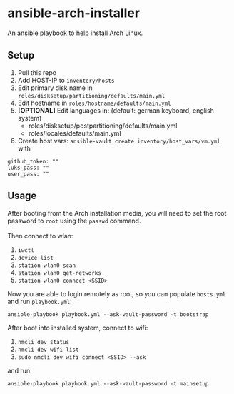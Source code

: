 # ansible-arch-installer

An ansible playbook to help install Arch Linux.

## Setup ##

1. Pull this repo
2. Add HOST-IP to `inventory/hosts`
3. Edit primary disk name in `roles/disksetup/partitioning/defaults/main.yml`
4. Edit hostname in `roles/hostname/defaults/main.yml`
5. **[OPTIONAL]** Edit languages in: (default: german keyboard, english system)
    - roles/disksetup/postpartitioning/defaults/main.yml
    - roles/locales/defaults/main.yml
6. Create host vars: `ansible-vault create inventory/host_vars/vm.yml` with
```
github_token: ""
luks_pass: ""
user_pass: ""
```

## Usage ##

After booting from the Arch installation media, you will need to set the root password to `root` using the `passwd` command.
<br /><br />
Then connect to wlan:
1. `iwctl`
2. `device list`
3. `station wlan0 scan`
4. `station wlan0 get-networks`
5. `station wlan0 connect <SSID>`

Now you are able to login remotely as root, so you can populate `hosts.yml` and run `playbook.yml`:

```console
ansible-playbook playbook.yml --ask-vault-password -t bootstrap
```

After boot into installed system, connect to wifi:
1. `nmcli dev status`
2. `nmcli dev wifi list`
3. `sudo nmcli dev wifi connect <SSID> --ask`

and run:

```console
ansible-playbook playbook.yml --ask-vault-password -t mainsetup
```

